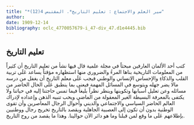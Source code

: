 ```yaml
---
title: "*سير العلم والاجتماع : تعليم التاريخ*. المقتبس 4(12)"
author: 
date: 1909-12-14
bibliography: oclc_4770057679-i_47-div_47.d1e4445.bib
---
```




##  تعليم التاريخ 


 كتب  أحد  الألمان العارفين مبحثاً في مجلة علمية قال فيها نشأ من تعليم التاريخ أن كثيراً من المعلومات التاريخية بناها المرءُ والضروري منها استظهاره مؤقتاً يساعد عَلَى تربية القلب والذكاءِ والإحساس الإنساني والوطني فيجب عَلَى معلم التاريخ أن يغفل من درسه مالا يضر جهله ويتوسع في المسائل المهمة فيعنى بما ينطبق عَلَى الحال الحاضر من مسائله وعن تعليل أسبابها وتكوينها وينظر نظراً بليغاً فيما تمس حاجتنا إليه في حياتنا ولا يكتفى بالمعرفة البسيطة الغير المعقولة من الماضي ويحب تنبيه الذهن وإعداده لإدراك العالم الحاضر السياسي والاجتماعي والديني وأحوال الرجال المعاصرين وأن تقوى الوطنية بدون أن تكون إلى العصبية الجاهلية ويقصد بالتاريخ تخريج رجال ووطنيين بإطلاعهم عَلَى ما وقع لمن قبلنا وما هو دائر الآن حوالينا. وهذا ما يقصد من روح التاريخ. 
